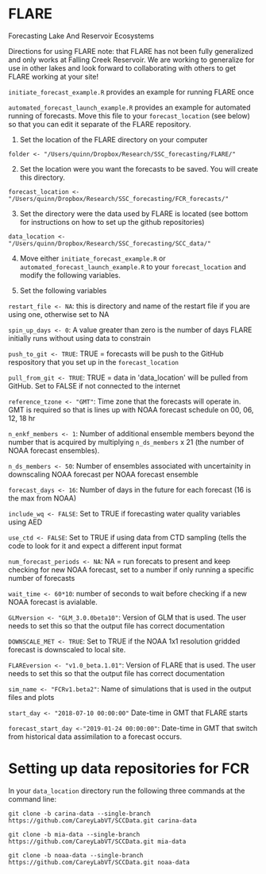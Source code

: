 # FLARE
Forecasting Lake And Reservoir Ecosystems

Directions for using FLARE
note: that FLARE has not been fully generalized and only works at Falling Creek Reservoir.  We are working to generalize for use in other lakes and look forward to collaborating with others to get FLARE working at your site!


`initiate_forecast_example.R` provides an example for running FLARE once

`automated_forecast_launch_example.R` provides an example for automated running of forecasts.  Move this file to your `forecast_location` (see below) so that you can edit it separate of the FLARE repository.  

1) Set the location of the FLARE directory on your computer

`folder <- "/Users/quinn/Dropbox/Research/SSC_forecasting/FLARE/"`

2) Set the location were you want the forecasts to be saved.  You will create this directory.

`forecast_location <- "/Users/quinn/Dropbox/Research/SSC_forecasting/FCR_forecasts/"`

3) Set the directory were the data used by FLARE is located (see bottom for instructions on how to set up the github repositories)

`data_location <- "/Users/quinn/Dropbox/Research/SSC_forecasting/SCC_data/"`

4) Move either `initiate_forecast_example.R` or `automated_forecast_launch_example.R` to your `forecast_location` and modify the following variables.

5) Set the following variables 

`restart_file <- NA`: this is directory and name of the restart file if you are using one, otherwise set to NA

`spin_up_days <- 0`: A value greater than zero is the number of days FLARE initially runs without using data to constrain

`push_to_git <- TRUE`: TRUE = forecasts will be push to the GitHub respository that you set up in the  `forecast_location`

`pull_from_git <- TRUE`: TRUE = data in 'data_location' will be pulled from GitHub. Set to FALSE if not connected to the internet

`reference_tzone <- "GMT"`: Time zone that the forecasts will operate in.  GMT is required so that is lines up with NOAA forecast schedule on 00, 06, 12, 18 hr

`n_enkf_members <- 1`: Number of additional ensemble members beyond the number that is acquired by multiplying `n_ds_members` x 21 (the number of NOAA forecast ensembles). 

`n_ds_members <- 50`: Number of ensembles associated with uncertainity in downscaling NOAA forecast per NOAA forecast ensemble

`forecast_days <- 16`: Number of days in the future for each forecast (16 is the max from NOAA)

`include_wq <- FALSE`: Set to TRUE if forecasting water quality variables using AED

`use_ctd <- FALSE`: Set to TRUE if using data from CTD sampling (tells the code to look for it and expect a different input format

`num_forecast_periods <- NA`: NA = run forecats to present and keep checking for new NOAA forecast, set to a number if only running a specific number of forecasts

`wait_time <- 60*10`: number of seconds to wait before checking if a new NOAA forecast is avialable.

`GLMversion <- "GLM_3.0.0beta10"`: Version of GLM that is used.  The user needs to set this so that the output file has correct documentation

`DOWNSCALE_MET <- TRUE`: Set to TRUE if the NOAA 1x1 resolution gridded forecast is downscaled to local site.

`FLAREversion <- "v1.0_beta.1.01"`: Version of FLARE that is used. The user needs to set this so that the output file has correct documentation

`sim_name <- "FCRv1.beta2"`: Name of simulations that is used in the output files and plots 

`start_day <- "2018-07-10 00:00:00"` Date-time in GMT that FLARE starts

`forecast_start_day <-"2019-01-24 00:00:00"`:  Date-time in GMT that switch from historical data assimilation to a forecast occurs.  

# Setting up data repositories for FCR

In your `data_location` directory run the following three commands at the command line:

`git clone -b carina-data --single-branch https://github.com/CareyLabVT/SCCData.git carina-data`

`git clone -b mia-data --single-branch https://github.com/CareyLabVT/SCCData.git mia-data`

`git clone -b noaa-data --single-branch https://github.com/CareyLabVT/SCCData.git noaa-data`



